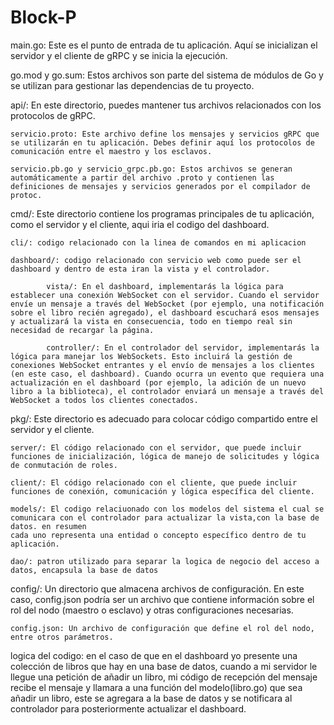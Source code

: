 # Block-P
main.go: Este es el punto de entrada de tu aplicación. Aquí se inicializan el servidor y el cliente de gRPC y se inicia la ejecución.

go.mod y go.sum: Estos archivos son parte del sistema de módulos de Go y se utilizan para gestionar las dependencias de tu proyecto.

api/: En este directorio, puedes mantener tus archivos relacionados con los protocolos de gRPC.

    servicio.proto: Este archivo define los mensajes y servicios gRPC que se utilizarán en tu aplicación. Debes definir aquí los protocolos de comunicación entre el maestro y los esclavos.

    servicio.pb.go y servicio_grpc.pb.go: Estos archivos se generan automáticamente a partir del archivo .proto y contienen las definiciones de mensajes y servicios generados por el compilador de protoc.

cmd/: Este directorio contiene los programas principales de tu aplicación, como el servidor y el cliente, aqui iria el codigo del dashboard.

    cli/: codigo relacionado con la linea de comandos en mi aplicacion

    dashboard/: codigo relacionado con servicio web como puede ser el dashboard y dentro de esta iran la vista y el controlador.

            vista/: En el dashboard, implementarás la lógica para establecer una conexión WebSocket con el servidor. Cuando el servidor envíe un mensaje a través del WebSocket (por ejemplo, una notificación sobre el libro recién agregado), el dashboard escuchará esos mensajes y actualizará la vista en consecuencia, todo en tiempo real sin necesidad de recargar la página.

            controller/: En el controlador del servidor, implementarás la lógica para manejar los WebSockets. Esto incluirá la gestión de conexiones WebSocket entrantes y el envío de mensajes a los clientes (en este caso, el dashboard). Cuando ocurra un evento que requiera una actualización en el dashboard (por ejemplo, la adición de un nuevo libro a la biblioteca), el controlador enviará un mensaje a través del WebSocket a todos los clientes conectados.

pkg/: Este directorio es adecuado para colocar código compartido entre el servidor y el cliente.

    server/: El código relacionado con el servidor, que puede incluir funciones de inicialización, lógica de manejo de solicitudes y lógica de conmutación de roles.

    client/: El código relacionado con el cliente, que puede incluir funciones de conexión, comunicación y lógica específica del cliente.

    models/: El codigo relaciuonado con los modelos del sistema el cual se comunicara con el controlador para actualizar la vista,con la base de datos. en resumen
    cada uno representa una entidad o concepto específico dentro de tu aplicación.

    dao/: patron utilizado para separar la logica de negocio del acceso a datos, encapsula la base de datos

config/: Un directorio que almacena archivos de configuración. En este caso, config.json podría ser un archivo que contiene información sobre el rol del nodo (maestro o esclavo) y otras configuraciones necesarias.

    config.json: Un archivo de configuración que define el rol del nodo, entre otros parámetros.


logica del codigo: en el caso de que en el dashboard yo presente una colección de libros que hay en una base de datos, cuando a mi servidor le llegue una petición de añadir un libro, mi código de recepción del mensaje recibe el mensaje y llamara a una función del modelo(libro.go) que sea añadir un libro, este se agregara a la base de datos y se notificara al controlador para posteriormente actualizar el dashboard.